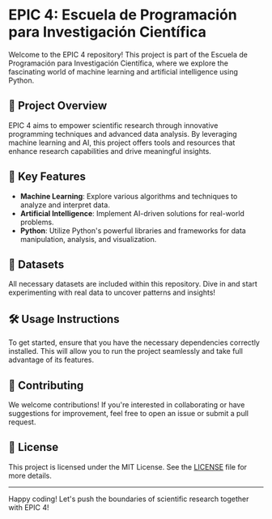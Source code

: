 # EPIC 4: Escuela de Programación para Investigación Científica

Welcome to the EPIC 4 repository! This project is part of the Escuela de Programación para Investigación Científica, where we explore the fascinating world of machine learning and artificial intelligence using Python.

## 🚀 Project Overview

EPIC 4 aims to empower scientific research through innovative programming techniques and advanced data analysis. By leveraging machine learning and AI, this project offers tools and resources that enhance research capabilities and drive meaningful insights.

## 🌟 Key Features

- **Machine Learning**: Explore various algorithms and techniques to analyze and interpret data.
- **Artificial Intelligence**: Implement AI-driven solutions for real-world problems.
- **Python**: Utilize Python's powerful libraries and frameworks for data manipulation, analysis, and visualization.

## 📂 Datasets

All necessary datasets are included within this repository. Dive in and start experimenting with real data to uncover patterns and insights!

## 🛠️ Usage Instructions

To get started, ensure that you have the necessary dependencies correctly installed. This will allow you to run the project seamlessly and take full advantage of its features.

## 🤝 Contributing

We welcome contributions! If you're interested in collaborating or have suggestions for improvement, feel free to open an issue or submit a pull request.

## 📜 License

This project is licensed under the MIT License. See the [LICENSE](LICENSE) file for more details.

---

Happy coding! Let's push the boundaries of scientific research together with EPIC 4!
